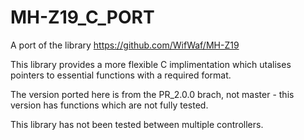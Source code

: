# MH-Z19_C_PORT

A port of the library https://github.com/WifWaf/MH-Z19

This library provides a more flexible C implimentation which utalises pointers to essential functions with a required format.

The version ported here is from the PR_2.0.0 brach, not master - this version has functions which are not fully tested.

This library has not been tested between multiple controllers.

